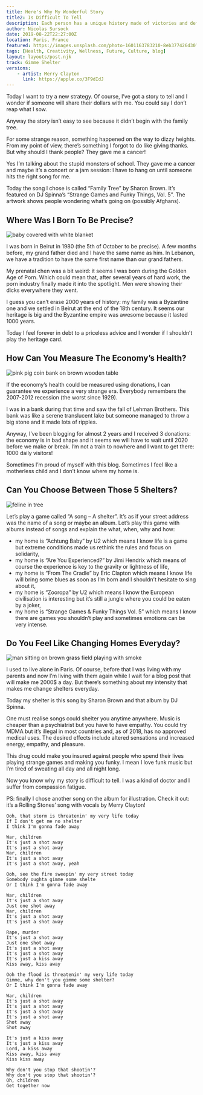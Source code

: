 ```yaml
---
title: Here's Why My Wonderful Story 
title2: Is Difficult To Tell
description: Each person has a unique history made of victories and defeats. But the greatest victory is to heal someone. Unless you have compassion fatigue.
author: Nicolas Sursock
date: 2019-08-22T22:27:00Z
location: Paris, France
featured: https://images.unsplash.com/photo-1601163783210-8eb377426d30?ixlib=rb-4.0.3&ixid=MnwxMjA3fDB8MHxwaG90by1wYWdlfHx8fGVufDB8fHx8&auto=format&fit=crop
tags: [Health, Creativity, Wellness, Future, Culture, blog]
layout: layouts/post.njk
track: Gimme Shelter
versions:
    - artist: Merry Clayton
      link: https://apple.co/3F9dIdJ
---
```


Today I want to try a new strategy. Of course, I’ve got a story to tell and I wonder if someone will share their dollars with me. You could say I don’t reap what I sow.

Anyway the story isn’t easy to see because it didn’t begin with the family tree.

For some strange reason, something happened on the way to dizzy heights. From my point of view, there’s something I forgot to do like giving thanks. But why should I thank people? They gave me a cancer!

Yes I’m talking about the stupid monsters of school. They gave me a cancer and maybe it’s a concert or a jam session: I have to hang on until someone hits the right song for me.

Today the song I chose is called “Family Tree” by Sharon Brown. It’s featured on DJ Spinna’s “Strange Games and Funky Things, Vol. 5”. The artwork shows people wondering what’s going on (possibly Afghans).

## Where Was I Born To Be Precise?

<aside class="md:-mr-56 md:float-right w-full md:w-2/3 md:px-8">
  <img x-intersect.once.ratio-0="$el.src = $el.dataset.src" class="rounded-lg" alt="baby covered with white blanket" data-src="https://images.unsplash.com/photo-1511948374796-056e8f289f34?ixlib=rb-4.0.3&ixid=MnwxMjA3fDB8MHxwaG90by1wYWdlfHx8fGVufDB8fHx8&auto=format&fit=crop&q=80&w=800&h=600">
</aside>

I was born in Beirut in 1980 (the 5th of October to be precise). A few months before, my grand father died and I have the same name as him. In Lebanon, we have a tradition to have the same first name than our grand fathers.

My prenatal chen was a bit weird: it seems I was born during the Golden Age of Porn. Which could mean that, after several years of hard work, the porn industry finally made it into the spotlight. Men were showing their dicks everywhere they went.

I guess you can’t erase 2000 years of history: my family was a Byzantine one and we settled in Beirut at the end of the 18th century. It seems our heritage is big and the Byzantine empire was awesome because it lasted 1000 years.

Today I feel forever in debt to a priceless advice and I wonder if I shouldn’t play the heritage card.

## How Can You Measure The Economy’s Health?

<aside class="md:-ml-56 md:float-left w-full md:w-2/3 md:px-8">
  <img x-intersect.once.ratio-0="$el.src = $el.dataset.src" class="rounded-lg" alt="pink pig coin bank on brown wooden table" data-src="https://images.unsplash.com/photo-1607863680198-23d4b2565df0?ixlib=rb-4.0.3&ixid=MnwxMjA3fDB8MHxwaG90by1wYWdlfHx8fGVufDB8fHx8&auto=format&fit=crop&q=80&w=800&h=600">
</aside>

If the economy’s health could be measured using donations, I can guarantee we experience a very strange era. Everybody remembers the 2007-2012 recession (the worst since 1929).

I was in a bank during that time and saw the fall of Lehman Brothers. This bank was like a serene translucent lake but someone managed to throw a big stone and it made lots of ripples.

Anyway, I’ve been blogging for almost 2 years and I received 3 donations: the economy is in bad shape and it seems we will have to wait until 2020 before we make or break. I’m not a train to nowhere and I want to get there: 1000 daily visitors!

Sometimes I’m proud of myself with this blog. Sometimes I feel like a motherless child and I don’t know where my home is.

## Can You Choose Between Those 5 Shelters?

<aside class="md:-mr-56 md:float-right w-full md:w-2/3 md:px-8">
  <img x-intersect.once.ratio-0="$el.src = $el.dataset.src" class="rounded-lg" alt="feline in tree" data-src="https://images.unsplash.com/photo-1556889943-a9c00b24a642?ixlib=rb-4.0.3&ixid=MnwxMjA3fDB8MHxwaG90by1wYWdlfHx8fGVufDB8fHx8&auto=format&fit=crop&q=80&w=800&h=600">
</aside>

Let’s play a game called “A song – A shelter”. It’s as if your street address was the name of a song or maybe an album. Let’s play this game with albums instead of songs and explain the what, when, why and how:
 - my home is “Achtung Baby” by U2 which means I know life is a game but extreme conditions made us rethink the rules and focus on solidarity,
 - my home is “Are You Experienced?” by Jimi Hendrix which means of course the experience is key to the gravity or lightness of life,
 - my home is “From The Cradle” by Eric Clapton which means I know life will bring some blues as soon as I’m born and I shouldn’t hesitate to sing about it,
 - my home is “Zooropa” by U2 which means I know the European civilisation is interesting but it’s still a jungle where you could be eaten by a joker,
 - my home is “Strange Games & Funky Things Vol. 5” which means I know there are games you shouldn’t play and sometimes emotions can be very intense.

## Do You Feel Like Changing Homes Everyday?

<aside class="md:-ml-56 md:float-left w-full md:w-2/3 md:px-8">
  <img x-intersect.once.ratio-0="$el.src = $el.dataset.src" class="rounded-lg" alt="man sitting on brown grass field playing with smoke" data-src="https://images.unsplash.com/photo-1498019559366-a1cbd07b5160?ixlib=rb-4.0.3&ixid=MnwxMjA3fDB8MHxwaG90by1wYWdlfHx8fGVufDB8fHx8&auto=format&fit=crop&q=80&w=800&h=600">
</aside>

I used to live alone in Paris. Of course, before that I was living with my parents and now I’m living with them again while I wait for a blog post that will make me 2000$ a day. But there’s something about my intensity that makes me change shelters everyday.

Today my shelter is this song by Sharon Brown and that album by DJ Spinna.

One must realise songs could shelter you anytime anywhere. Music is cheaper than a psychiatrist but you have to have empathy. You could try MDMA but it’s illegal in most countries and, as of 2018, has no approved medical uses. The desired effects include altered sensations and increased energy, empathy, and pleasure.

This drug could make you insured against people who spend their lives playing strange games and making you funky. I mean I love funk music but I’m tired of sweating all day and all night long.

Now you know why my story is difficult to tell. I was a kind of doctor and I suffer from compassion fatigue.

PS: finally I chose another song on the album for illustration. Check it out: it’s a Rolling Stones’ song with vocals by Merry Clayton!

```
Ooh, that storm is threatenin' my very life today
If I don't get me no shelter
I think I'm gonna fade away

War, children
It's just a shot away
It's just a shot away
War, children
It's just a shot away
It's just a shot away, yeah

Ooh, see the fire sweepin' my very street today
Somebody oughta gimme some shelte
Or I think I'm gonna fade away

War, children
It's just a shot away
Just one shot away
War, children
It's just a shot away
It's just a shot away

Rape, murder
It's just a shot away
Just one shot away
It's just a shot away
It's just a shot away
It's just a kiss away
Kiss away, kiss away

Ooh the flood is threatenin' my very life today
Gimme, why don't you gimme some shelter?
Or I think I'm gonna fade away

War, children
It's just a shot away
It's just a shot away
It's just a shot away
It's just a shot away
Shot away
Shot away

It's just a kiss away
It's just a kiss away
Lord, a kiss away
Kiss away, kiss away
Kiss kiss away

Why don't you stop that shootin'?
Why don't you stop that shootin'?
Oh, children
Get together now
```
